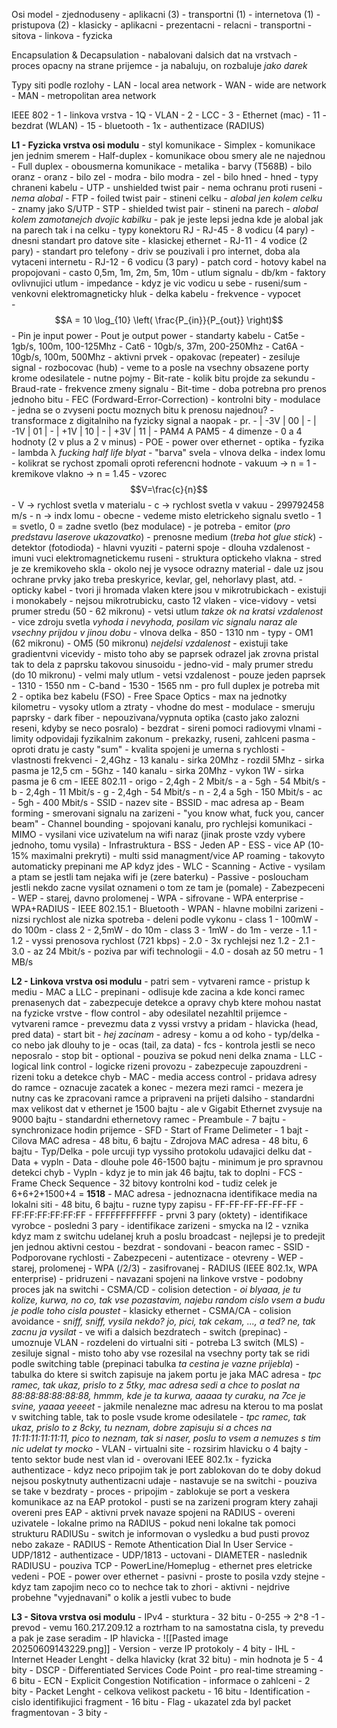 Osi model
	- zjednoduseny
		- aplikacni (3)
		- transportni (1)
		- internetova (1)
		- pristupova (2)
	- klasicky
		- aplikacni
		- prezentacni
		- relacni
		- transportni
		- sitova
		- linkova
		- fyzicka

Encapsulation & Decapsulation
	- nabalovani dalsich dat na vrstvach
	- proces opacny na strane prijemce
	- ja nabaluju, on rozbaluje *jako darek*

Typy siti podle rozlohy
	- LAN
		- local area network
	- WAN
		- wide are network
	- MAN
		- metropolitan area network

IEEE 802
	- 1 - linkova vrstva
	- 1Q - VLAN
	- 2 - LCC
	- 3 - Ethernet (mac)
	- 11 - bezdrat (WLAN)
	- 15 - bluetooth
	- 1x - authentizace (RADIUS)

**L1 - Fyzicka vrstva osi modulu**
	- styl komunikace
		- Simplex
			- komunikace jen jednim smerem
		- Half-duplex
			- komunikace obou smery ale ne najednou
		- Full duplex
			- obousmerna komunikace
	- metalika
		- barvy (T568B)
			- bilo oranz
			- oranz
			- bilo zel
			- modra
			- bilo modra
			- zel
			- bilo hned
			- hned
		- typy chraneni kabelu
			- UTP
				- unshielded twist pair
				- nema ochranu proti ruseni
					- *nema alobal*
			- FTP
				- foiled twist pair
				- stineni celku
					- *alobal jen kolem celku*
				- znamy jako S/UTP
			- STP
				- shielded twist pair
				- stineni na parech
					- *alobal kolem zamotanejch dvojic kabilku*
			- pak je jeste lepsi jedna kde je alobal jak na parech tak i na celku
		- typy konektoru RJ
			- RJ-45
				- 8 vodicu (4 pary)
				- dnesni standart pro datove site
				- klasickej ethernet
			- RJ-11 
				- 4 vodice (2 pary)
				- standart pro telefony
				- driv se pouzivali i pro internet, doba ala vytaceni internetu
			- RJ-12
				- 6 vodicu (3 pary)
		- patch cord
			- hotovy kabel na propojovani
			- casto 0,5m, 1m, 2m, 5m, 10m
		- utlum signalu
			- db/km
			- faktory ovlivnujici utlum
				- impedance
					- kdyz je vic vodicu u sebe
				- ruseni/sum
					- venkovni elektromagneticky hluk
				- delka kabelu
				- frekvence
			- vypocet			
				- $$A = 10 \log_{10} \left( \frac{P_{in}}{P_{out}} \right)$$
				- Pin je input power
				- Pout je output power
		- standarty kabelu
			- Cat5e
				- 1gb/s, 100m, 100-125Mhz
			- Cat6
				- 10gb/s, 37m, 200-250Mhz
			- Cat6A
				- 10gb/s, 100m, 500Mhz
		- aktivni prvek
			- opakovac (repeater)
				- zesiluje signal
			- rozbocovac (hub)
				- veme to a posle na vsechny obsazene porty krome odesilatele
		- nutne pojmy
			- Bit-rate
				- kolik bitu projde za sekundu
			- Braud-rate
				- frekvence zmeny signalu
			- Bit-time
				- doba potrebna pro prenos jednoho bitu
			- FEC (Fordward-Error-Correction)
				- kontrolni bity
			- modulace
				- jedna se o zvyseni poctu moznych bitu k prenosu najednou?
				- transformace z digitalniho na fyzicky signal a naopak
				- pr. 
				- | -3V | 00  |
				- | -1V | 01  |
				- | +1V | 10  |
				- | +3V | 11  |
				- PAM4 A PAM5
					- 4 dimenze
					- 0 a 4 hodnoty (2 v plus a 2 v minus)
		- POE
			- power over ethernet
	- optika
		- fyzika
			- lambda λ  *fucking half life blyat*
				- "barva" svela
				- vlnova delka
			- index lomu
				- kolikrat se rychost zpomali oproti referencni hodnote 
				- vakuum -> n = 1
				- kremikove vlakno -> n = 1.45
			- vzorec$$V=\frac{c}{n}$$  - V -> rychlost svetla v materialu
				- c -> rychlost svetla v vakuu
					- 299792458 m/s
				- n -> indx lomu
		- obecne
			- vedeme misto eletrickeho signalu svetlo
				- 1 = svetlo, 0 = zadne svetlo (bez modulace)
			- je potreba
				- emitor (*pro predstavu laserove ukazovatko*)
				- prenosne medium (*treba hot glue stick*)
				- detektor (fotodioda)
			- hlavni vyuziti
				- paterni spoje
					- dlouha vzdalenost
			- imuni vuci elektromagnetickemu ruseni
		- struktura optickeho vlakna
			- stred je ze kremikoveho skla
			- okolo nej je vysoce odrazny material
			- dale uz jsou ochrane prvky jako treba preskyrice, kevlar, gel, nehorlavy plast, atd.
		- opticky kabel
			- tvori ji hromada vlaken ktere jsou v mikrotrubickach
				- existuji i monokabely
					- nejsou mikrotrubicku, casto 12 vlaken
		- vice-vidovy
			- vetsi prumer stredu (50 - 62 mikronu)
			- vetsi utlum *takze ok na kratsi vzdalenost*
			- vice zdroju svetla *vyhoda i nevyhoda, posilam vic signalu naraz ale vsechny prijdou v jinou dobu*
			- vlnova delka
				- 850 - 1310 nm
			- typy
				- OM1 (62 mikronu)
				- OM5 (50 mikronu) *nejdelsi vzdalenost*
			- existuji take gradientvni vicevidy
				- misto toho aby se paprsek odrazel jak zrovna pristal tak to dela z paprsku takovou sinusoidu
		- jedno-vid
			- maly prumer stredu (do 10 mikronu)
			- velmi maly utlum
			- vetsi vzdalenost
			- pouze jeden paprsek
				- 1310 - 1550 nm
			- C-band
				- 1530 - 1565 nm
			- pro full duplex je potreba mit 2
		- optika bez kabelu (FSO)
			- Free Space Optics
			- max na jednotky kilometru
			- vysoky utlom a ztraty
			- vhodne do mest
		- modulace
			- smeruju paprsky
		- dark fiber
			- nepouzivana/vypnuta optika (casto jako zalozni reseni, kdyby se neco posralo)
	- bezdrat
		- sireni pomoci radiovymi vlnami
		- limity odpovidaji fyzikalnim zakonum
			- prekazky, ruseni, zahlceni pasma
		- oproti dratu je casty "sum"
		- kvalita spojeni je umerna s rychlosti
		- vlastnosti frekvenci
			- 2,4Ghz
				- 13 kanalu
				- sirka 20Mhz
				- rozdil 5Mhz
				- sirka pasma je 12,5 cm
			- 5Ghz
				- 140 kanalu
				- sirka 20Mhz
				- vykon 1W
				- sirka pasma je 6 cm
		- IEEE 802.11
			- origo
				- 2,4gh
				- 2 Mbit/s
			- a
				- 5gh
				- 54 Mbit/s
			- b
				- 2,4gh
				- 11 Mbit/s
			- g
				- 2,4gh
				- 54 Mbit/s
			- n
				- 2,4 a 5gh
				- 150 Mbit/s
			- ac
				- 5gh
				- 400 Mbit/s
		- SSID
			- nazev site
		- BSSID
			- mac adresa ap
		- Beam forming
			- smerovani signalu na zarizeni
			- "you know what, fuck you, cancer beam"
		- Channel bounding
			- spojovani kanalu, pro rychlejsi komunikaci
		- MIMO
			- vysilani vice uzivatelum na wifi naraz (jinak proste vzdy vybere jednoho, tomu vysila)
		- Infrastruktura
			- BSS - Jeden AP
			- ESS - vice AP (10-15% maximalni prekryti)
			- multi ssid managment/vice AP roaming
				- takovyto automaticky prepinani me AP kdyz jdes
				- WLC
		- Scanning
			- Active
				- vysilam a ptam se jestli tam nejaka wifi je (zere baterku)
			- Passive
				- posloucham jestli nekdo zacne vysilat oznameni o tom ze tam je (pomale)
		- Zabezpeceni
			- WEP
				- starej, davno prolomenej
			- WPA
				- sifrovane
			- WPA enterprise
				- WPA+RADIUS
		- IEEE 802.15.1 - Bluetooth
			- WPAN
			- hlavne mobilni zarizeni
			- nizsi rychlost ale nizka spotreba
			- deleni podle vykonu
				- class 1
					- 100mW
					- do 100m
				- class 2
					- 2,5mW
					- do 10m
				- class 3
					- 1mW
					- do 1m
			- verze
				- 1.1
				- 1.2
					- vyssi prenosova rychlost (721 kbps)
				- 2.0
					- 3x rychlejsi nez 1.2
				- 2.1
				- 3.0
					- az 24 Mbit/s
					- poziva par wifi technologii
				- 4.0
					- dosah az 50 metru
					- 1 MB/s


**L2 - Linkova vrstva osi modulu**
	- patri sem
		- vytvareni ramce
		- pristup k mediu
		- MAC a LLC
		- prepinani
	- odlisuje kde zacina a kde konci ramec prenasenych dat
	- zabezpecuje detekce a opravy chyb ktere mohou nastat na fyzicke vrstve
	- flow control
		- aby odesilatel nezahltil prijemce
	- vytvareni ramce
		- prevezmu data z vyssi vrstvy a pridam
			- hlavicka (head, pred data)
				- start bit
					- *hej zacinam*
				- adresy
					- komu a od koho
				- typ/delka
					- co nebo jak dlouhy to je
			- ocas (tail, za data)
				- fcs
					- kontrola jestli se neco neposralo
				- stop bit
					- optional
					- pouziva se pokud neni delka znama
	- LLC
		- logical link control
		- logicke rizeni provozu
		- zabezpecuje zapouzdreni
		- rizeni toku a detekce chyb
	- MAC
		- media access control
		- pridava adresy do ramce
		- oznacuje zacatek a konec
	- mezera mezi ramci
		- mezera je nutny cas ke zpracovani ramce a pripraveni na prijeti dalsiho
	- standardni max velikost dat v ethernet je 1500 bajtu
		- ale v Gigabit Ethernet zvysuje na 9000 bajtu
	- standardni ethernetovy ramec
		- Preambule
			- 7 bajtu
			- synchronizace hodin prijemce
		- SFD
			- Start of Frame Delimeter
			- 1 bajt
		- Cilova MAC adresa
			- 48 bitu, 6 bajtu
		- Zdrojova MAC adresa
			- 48 bitu, 6 bajtu
		- Typ/Delka
			- pole urcuji typ vyssiho protokolu udavajici delku dat
		- Data + vypln
			- Data
				- dlouhe pole 46-1500 bajtu
				- minimum je pro spravnou detekci chyb
			- Vypln
				- kdyz je to min jak 46 bajtu, tak to doplni
		- FCS
			- Frame Check Sequence
				- 32 bitovy kontrolni kod
		- tudiz celek je 6+6+2+1500+4 = **1518**
	- MAC adresa
		- jednoznacna identifikace media na lokalni siti
		- 48 bitu, 6 bajtu
		- ruzne typy zapisu
			- FF-FF-FF-FF-FF-FF
			- FF:FF:FF:FF:FF:FF
			- FFFFFFFFFFFF
		- prvni 3 pary (oktety)
			- identifikace vyrobce
		- posledni 3 pary
			- identifikace zarizeni
	- smycka na l2
		- vznika kdyz mam z switchu udelanej kruh a poslu broadcast
		- nejlepsi je to predejit jen jednou aktivni cestou
	- bezdrat
		- sondovani
			- beacon ramec
			- SSID
			- Podporovane rychlosti
			- Zabezpeceni
		- autentizace
			- otevreny
			- WEP
				- starej, prolomenej
			- WPA (/2/3)
				- zasifrovanej
			- RADIUS (IEEE 802.1x, WPA enterprise)
		- pridruzeni
			- navazani spojeni na linkove vrstve
			- podobny proces jak na switchi
	- CSMA/CD
		- colision detection
		- *oi blyaaa, je tu kolize, kurwa, no co, tak vse pozastavim, najebu random cislo vsem a budu je podle toho cisla poustet*
		- klasicky ethernet
	- CSMA/CA
		- colision avoidance
		- *sniff, sniff, vysila nekdo? jo, pici, tak cekam, ..., a ted? ne, tak zacnu ja vysilat*
		- ve wifi a dalsich bezdratech
	- switch (prepinac)
		- umoznuje VLAN
			- rozdeleni do virtualni siti
			- potreba L3 switch (MLS)
		- zesiluje signal
		- misto toho aby vse rozesilal na vsechny porty tak se ridi podle switching table (prepinaci tabulka *ta cestina je vazne prijebla*)
			- tabulka do ktere si switch zapisuje na jakem portu je jaka MAC adresa
				- *tpc ramec, tak ukaz, prislo to z 5tky, mac adresa sedi a chce to poslat na 88:88:88:88:88:88, hmmm, kde je ta kurwa, aaaaa ty curaku, na 7ce je svine, yaaaa yeeeet*
			- jakmile nenalezne mac adresu na kterou to ma poslat v switching table, tak to posle vsude krome odesilatele
				- *tpc ramec, tak ukaz, prislo to z 8cky, tu neznam, dobre zapisuju si a chces na 11:11:11:11:11:11, pico to neznam, tak si naser, poslu to vsem a nemuzes s tim nic udelat ty mocko*
	- VLAN
		- virtualni site
		- rozsirim hlavicku o 4 bajty
			- tento sektor bude nest vlan id
	- overovani IEEE 802.1x
		- fyzicka authentizace
		- kdyz neco pripojim tak je port zablokovan do te doby dokud nejsou poskytnuty authentizacni udaje
		- nastavuje se na switchi
		- pouziva se take v bezdraty
		- proces
			- pripojim
			- zablokuje se port a veskera komunikace az na EAP protokol
			- pusti se na zarizeni program ktery zahaji overeni pres EAP
			- aktivni prvek navaze spojeni na RADIUS
			- overeni uzivatele
				- lokalne primo na RADIUS
				- pokud neni lokalne tak pomoci strukturu RADIUSu
			- switch je informovan o vysledku a bud pusti provoz nebo zakaze
		- RADIUS
			- Remote Athentication Dial In User Service
			- UDP/1812 - authentizace
			- UDP/1813 - uctovani
		- DIAMETER
			- naslednik RADIUSU
			- pouziva TCP
		- PowerLine/Homeplug
			- ethernet pres eletricke vedeni
		- POE
			- power over ethernet
			- pasivni
				- proste to posila vzdy stejne
				- kdyz tam zapojim neco co to nechce tak to zhori
			- aktivni
				- nejdrive probehne "vyjednavani" o kolik a jestli vubec to bude


**L3 - Sitova vrstva osi modulu**
	- IPv4
		- sturktura
			- 32 bitu
			- 0-255 -> 2^8 -1
			- prevod
				- vemu 160.217.209.12 a roztrham to na samostatna cisla, ty prevedu a pak je zase seradim
		- IP hlavicka
		- ![[Pasted image 20250609143229.png]]
			- Version
				- verze IP protokoly
				- 4 bity
			- IHL
				- Internet Header Lenght
				- delka hlavicky (krat 32 bitu)
				- min hodnota je 5
				- 4 bity
			- DSCP
				- Differentiated Services Code Point
				- pro real-time streaming
				- 6 bitu
			- ECN
				- Explicit Congestion Notification
				- informace o zahlceni
				- 2 bity
			- Packet Lenght
				- celkova velikost packetu
				- 16 bitu
			- Identification
				- cislo identifikujici fragment
				- 16 bitu
			- Flag
				- ukazatel zda byl packet fragmentovan
				- 3 bity
			- 
